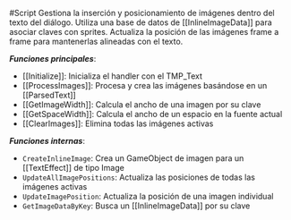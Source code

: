#Script
Gestiona la inserción y posicionamiento de imágenes dentro del texto del diálogo. Utiliza una base de datos de [[InlineImageData]] para asociar claves con sprites. Actualiza la posición de las imágenes frame a frame para mantenerlas alineadas con el texto.

**_Funciones principales_**:

- [[Initialize]]: Inicializa el handler con el TMP_Text
- [[ProcessImages]]: Procesa y crea las imágenes basándose en un [[ParsedText]]
- [[GetImageWidth]]: Calcula el ancho de una imagen por su clave
- [[GetSpaceWidth]]: Calcula el ancho de un espacio en la fuente actual
- [[ClearImages]]: Elimina todas las imágenes activas

**_Funciones internas_**:

- `CreateInlineImage`: Crea un GameObject de imagen para un [[TextEffect]] de tipo Image
- `UpdateAllImagePositions`: Actualiza las posiciones de todas las imágenes activas
- `UpdateImagePosition`: Actualiza la posición de una imagen individual
- `GetImageDataByKey`: Busca un [[InlineImageData]] por su clave